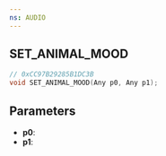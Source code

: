 ```yaml
---
ns: AUDIO
---
```

## SET_ANIMAL_MOOD

```c
// 0xCC97B29285B1DC3B
void SET_ANIMAL_MOOD(Any p0, Any p1);
```

## Parameters
* **p0**:
* **p1**:
